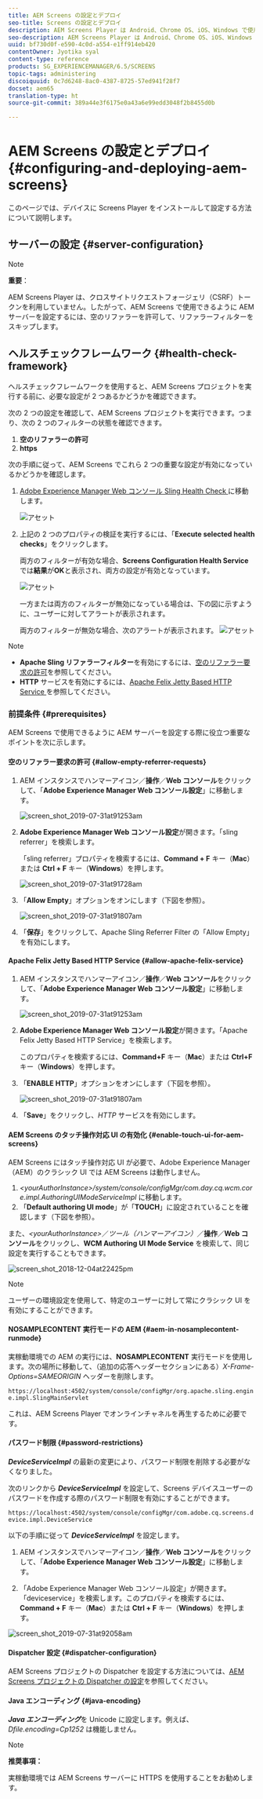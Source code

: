 ```yaml
---
title: AEM Screens の設定とデプロイ
seo-title: Screens の設定とデプロイ
description: AEM Screens Player は Android、Chrome OS、iOS、Windows で使用できます。ここでは、AEM Screens の設定とデプロイメントについて説明し、プレーヤーデバイスのハードウェア選定ガイドラインの概要も説明します。
seo-description: AEM Screens Player は Android、Chrome OS、iOS、Windows で使用できます。ここでは、AEM Screens の設定とデプロイメントについて説明し、プレーヤーデバイスのハードウェア選定ガイドラインの概要も説明します。
uuid: bf730d0f-e590-4c0d-a554-e1ff914eb420
contentOwner: Jyotika syal
content-type: reference
products: SG_EXPERIENCEMANAGER/6.5/SCREENS
topic-tags: administering
discoiquuid: 0c7d6248-8ac0-4387-8725-57ed941f28f7
docset: aem65
translation-type: ht
source-git-commit: 389a44e3f6175e0a43a6e99edd3048f2b8455d0b

---
```



# AEM Screens の設定とデプロイ {#configuring-and-deploying-aem-screens}

このページでは、デバイスに Screens Player をインストールして設定する方法について説明します。

## サーバーの設定 {#server-configuration}

>[!NOTE]
>
>**重要**：
>
>AEM Screens Player は、クロスサイトリクエストフォージェリ（CSRF）トークンを利用していません。したがって、AEM Screens で使用できるように AEM サーバーを設定するには、空のリファラーを許可して、リファラーフィルターをスキップします。

## ヘルスチェックフレームワーク {#health-check-framework}

ヘルスチェックフレームワークを使用すると、AEM Screens プロジェクトを実行する前に、必要な設定が 2 つあるかどうかを確認できます。

次の 2 つの設定を確認して、AEM Screens プロジェクトを実行できます。つまり、次の 2 つのフィルターの状態を確認できます。

1. **空のリファラーの許可**
2. **https**

次の手順に従って、AEM Screens でこれら 2 つの重要な設定が有効になっているかどうかを確認します。

1. [Adobe Experience Manager Web コンソール 
Sling Health Check ](http://localhost:4502/system/console/healthcheck?tags=screensconfigs&amp;overrideGlobalTimeout=)に移動します。

   ![アセット](assets/health-check1.png)


2. 上記の 2 つのプロパティの検証を実行するには、「**Execute selected health checks**」をクリックします。

   両方のフィルターが有効な場合、**Screens Configuration Health Service** では&#x200B;**結果**&#x200B;が&#x200B;**OK**&#x200B;と表示され、両方の設定が有効となっています。

   ![アセット](assets/health-check2.png)

   一方または両方のフィルターが無効になっている場合は、下の図に示すように、ユーザーに対してアラートが表示されます。

   両方のフィルターが無効な場合、次のアラートが表示されます。
   ![アセット](assets/health-check3.png)

>[!NOTE]
>
>* **Apache Sling リファラーフィルター**&#x200B;を有効にするには、[空のリファラー要求の許可](/help/user-guide/configuring-screens-introduction.md#allow-empty-referrer-requests)を参照してください。
>* **HTTP** サービスを有効にするには、[Apache Felix Jetty Based HTTP Service ](/help/user-guide/configuring-screens-introduction.md#allow-apache-felix-service)を参照してください。


### 前提条件 {#prerequisites}

AEM Screens で使用できるように AEM サーバーを設定する際に役立つ重要なポイントを次に示します。

#### 空のリファラー要求の許可 {#allow-empty-referrer-requests}

1. AEM インスタンスでハンマーアイコン／**操作**／**Web コンソール**&#x200B;をクリックして、「**Adobe Experience Manager Web コンソール設定**」に移動します。

   ![screen_shot_2019-07-31at91253am](assets/screen_shot_2019-07-31at91253am.png)

1. **Adobe Experience Manager Web コンソール設定**&#x200B;が開きます。「sling referrer」を検索します。

   「sling referrer」プロパティを検索するには、**Command + F** キー（**Mac**）または **Ctrl + F** キー（**Windows**）を押します。

   ![screen_shot_2019-07-31at91728am](assets/screen_shot_2019-07-31at91728am.png)

1. 「**Allow Empty**」オプションをオンにします（下図を参照）。

   ![screen_shot_2019-07-31at91807am](assets/screen_shot_2019-07-31at91807am.png)

1. 「**保存**」をクリックして、Apache Sling Referrer Filter の「Allow Empty」を有効にします。

#### Apache Felix Jetty Based HTTP Service {#allow-apache-felix-service}

1. AEM インスタンスでハンマーアイコン／**操作**／**Web コンソール**&#x200B;をクリックして、「**Adobe Experience Manager Web コンソール設定**」に移動します。

   ![screen_shot_2019-07-31at91253am](assets/screen_shot_2019-07-31at91253am.png)

1. **Adobe Experience Manager Web コンソール設定**&#x200B;が開きます。「Apache Felix Jetty Based HTTP Service」を検索します。

   このプロパティを検索するには、**Command+F** キー（**Mac**）または **Ctrl+F** キー（**Windows**）を押します。

1. 「**ENABLE HTTP**」オプションをオンにします（下図を参照）。

   ![screen_shot_2019-07-31at91807am](assets/http-image.png)

1. 「**Save**」をクリックし、*HTTP* サービスを有効にします。

#### AEM Screens のタッチ操作対応 UI の有効化 {#enable-touch-ui-for-aem-screens}

AEM Screens にはタッチ操作対応 UI が必要で、Adobe Experience Manager（AEM）のクラシック UI では AEM Screens は動作しません。

1. *&lt;yourAuthorInstance>/system/console/configMgr/com.day.cq.wcm.core.impl.AuthoringUIModeServiceImpl* に移動します。
1. 「**Default authoring UI mode**」が「**TOUCH**」に設定されていることを確認します（下図を参照）。

また、*&lt;yourAuthorInstance>*／*ツール（ハンマーアイコン）*／**操作**／**Web コンソール**&#x200B;をクリックし、**WCM Authoring UI Mode Service** を検索して、同じ設定を実行することもできます。

![screen_shot_2018-12-04at22425pm](assets/screen_shot_2018-12-04at22425pm.png)

>[!NOTE]
>
>ユーザーの環境設定を使用して、特定のユーザーに対して常にクラシック UI を有効にすることができます。

#### NOSAMPLECONTENT 実行モードの AEM {#aem-in-nosamplecontent-runmode}

実稼動環境での AEM の実行には、**NOSAMPLECONTENT** 実行モードを使用します。次の場所に移動して、（追加の応答ヘッダーセクションにある）*X-Frame-Options=SAMEORIGIN* ヘッダーを削除します。

`https://localhost:4502/system/console/configMgr/org.apache.sling.engine.impl.SlingMainServlet`

これは、AEM Screens Player でオンラインチャネルを再生するために必要です。

#### パスワード制限 {#password-restrictions}

***DeviceServiceImpl*** の最新の変更により、パスワード制限を削除する必要がなくなりました。

次のリンクから ***DeviceServiceImpl*** を設定して、Screens デバイスユーザーのパスワードを作成する際のパスワード制限を有効にすることができます。

`https://localhost:4502/system/console/configMgr/com.adobe.cq.screens.device.impl.DeviceService`

以下の手順に従って ***DeviceServiceImpl*** を設定します。

1. AEM インスタンスでハンマーアイコン／**操作**／**Web コンソール**&#x200B;をクリックして、「**Adobe Experience Manager Web コンソール設定**」に移動します。

1. 「Adobe Experience Manager Web コンソール設定」が開きます。「deviceservice」を検索します。このプロパティを検索するには、**Command + F** キー（**Mac**）または **Ctrl + F** キー（**Windows**）を押します。

![screen_shot_2019-07-31at92058am](assets/screen_shot_2019-07-31at92058am.png)

#### Dispatcher 設定 {#dispatcher-configuration}

AEM Screens プロジェクトの Dispatcher を設定する方法については、[AEM Screens プロジェクトの Dispatcher の設定](dispatcher-configurations-aem-screens.md)を参照してください。

#### Java エンコーディング {#java-encoding}

***Java エンコーディング***&#x200B;を Unicode に設定します。例えば、*Dfile.encoding=Cp1252* は機能しません。

>[!NOTE]
>
>**推奨事項：**
>
>実稼動環境では AEM Screens サーバーに HTTPS を使用することをお勧めします。








